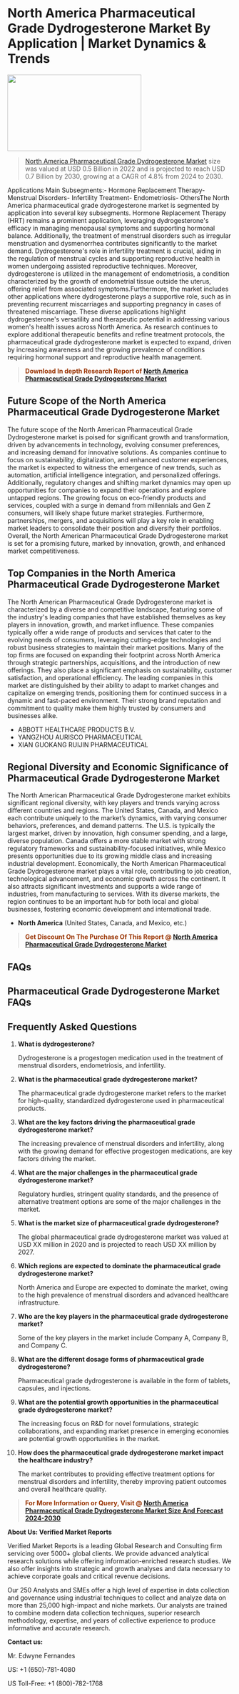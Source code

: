 <p><h1>North America Pharmaceutical Grade Dydrogesterone Market By Application | Market Dynamics & Trends</h1><p><img class="aligncenter size-medium wp-image-105565" src="https://ffe5etoiles.com/wp-content/uploads/2025/01/MST7-300x171.png" alt="" width="300" height="171" /></p><blockquote><p><a href="https://www.verifiedmarketreports.com/download-sample/?rid=368692&utm_source=Github-NA&utm_medium=389" target="_blank">North America Pharmaceutical Grade Dydrogesterone Market</a> size was valued at USD 0.5 Billion in 2022 and is projected to reach USD 0.7 Billion by 2030, growing at a CAGR of 4.8% from 2024 to 2030.</p></blockquote>Applications Main Subsegments:- Hormone Replacement Therapy- Menstrual Disorders- Infertility Treatment- Endometriosis- OthersThe North America pharmaceutical grade dydrogesterone market is segmented by application into several key subsegments. Hormone Replacement Therapy (HRT) remains a prominent application, leveraging dydrogesterone's efficacy in managing menopausal symptoms and supporting hormonal balance. Additionally, the treatment of menstrual disorders such as irregular menstruation and dysmenorrhea contributes significantly to the market demand. Dydrogesterone's role in infertility treatment is crucial, aiding in the regulation of menstrual cycles and supporting reproductive health in women undergoing assisted reproductive techniques. Moreover, dydrogesterone is utilized in the management of endometriosis, a condition characterized by the growth of endometrial tissue outside the uterus, offering relief from associated symptoms.Furthermore, the market includes other applications where dydrogesterone plays a supportive role, such as in preventing recurrent miscarriages and supporting pregnancy in cases of threatened miscarriage. These diverse applications highlight dydrogesterone's versatility and therapeutic potential in addressing various women's health issues across North America. As research continues to explore additional therapeutic benefits and refine treatment protocols, the pharmaceutical grade dydrogesterone market is expected to expand, driven by increasing awareness and the growing prevalence of conditions requiring hormonal support and reproductive health management.</p><blockquote><p><span style="color: #993300;"><strong>Download In depth Research Report of <a href="https://www.verifiedmarketreports.com/download-sample/?rid=368692&utm_source=Github-NA&utm_medium=389">North America Pharmaceutical Grade Dydrogesterone Market</a></strong></span></p></blockquote><h2>Future Scope of the North America Pharmaceutical Grade Dydrogesterone Market</h2><p>The future scope of the North American Pharmaceutical Grade Dydrogesterone market is poised for significant growth and transformation, driven by advancements in technology, evolving consumer preferences, and increasing demand for innovative solutions. As companies continue to focus on sustainability, digitalization, and enhanced customer experiences, the market is expected to witness the emergence of new trends, such as automation, artificial intelligence integration, and personalized offerings. Additionally, regulatory changes and shifting market dynamics may open up opportunities for companies to expand their operations and explore untapped regions. The growing focus on eco-friendly products and services, coupled with a surge in demand from millennials and Gen Z consumers, will likely shape future market strategies. Furthermore, partnerships, mergers, and acquisitions will play a key role in enabling market leaders to consolidate their position and diversify their portfolios. Overall, the North American Pharmaceutical Grade Dydrogesterone market is set for a promising future, marked by innovation, growth, and enhanced market competitiveness.</p><h2>Top Companies in the North America Pharmaceutical Grade Dydrogesterone Market</h2><p>The North American Pharmaceutical Grade Dydrogesterone market is characterized by a diverse and competitive landscape, featuring some of the industry's leading companies that have established themselves as key players in innovation, growth, and market influence. These companies typically offer a wide range of products and services that cater to the evolving needs of consumers, leveraging cutting-edge technologies and robust business strategies to maintain their market positions. Many of the top firms are focused on expanding their footprint across North America through strategic partnerships, acquisitions, and the introduction of new offerings. They also place a significant emphasis on sustainability, customer satisfaction, and operational efficiency. The leading companies in this market are distinguished by their ability to adapt to market changes and capitalize on emerging trends, positioning them for continued success in a dynamic and fast-paced environment. Their strong brand reputation and commitment to quality make them highly trusted by consumers and businesses alike.</p><p><ul><li>ABBOTT HEALTHCARE PRODUCTS B.V. </li><li> YANGZHOU AURISCO PHARMACEUTICAL </li><li> XIAN GUOKANG RUIJIN PHARMACEUTICAL</li></ul></p><h2>Regional Diversity and Economic Significance of Pharmaceutical Grade Dydrogesterone Market</h2><p>The North American Pharmaceutical Grade Dydrogesterone market exhibits significant regional diversity, with key players and trends varying across different countries and regions. The United States, Canada, and Mexico each contribute uniquely to the market’s dynamics, with varying consumer behaviors, preferences, and demand patterns. The U.S. is typically the largest market, driven by innovation, high consumer spending, and a large, diverse population. Canada offers a more stable market with strong regulatory frameworks and sustainability-focused initiatives, while Mexico presents opportunities due to its growing middle class and increasing industrial development. Economically, the North American Pharmaceutical Grade Dydrogesterone market plays a vital role, contributing to job creation, technological advancement, and economic growth across the continent. It also attracts significant investments and supports a wide range of industries, from manufacturing to services. With its diverse markets, the region continues to be an important hub for both local and global businesses, fostering economic development and international trade.</p><ul> <li><strong>North America</strong> (United States, Canada, and Mexico, etc.)</li></ul><blockquote><p><span style="color: #993300;"><strong>Get Discount On The Purchase Of This Report @ <a href="https://www.verifiedmarketreports.com/ask-for-discount/?rid=368692&utm_source=Github-NA&utm_medium=389">North America Pharmaceutical Grade Dydrogesterone Market</a></strong></span></p></blockquote><h2>FAQs</h2><p><h2>Pharmaceutical Grade Dydrogesterone Market FAQs</h1><h2>Frequently Asked Questions</h2><ol> <li> <strong>What is dydrogesterone?</div><div></strong> <p>Dydrogesterone is a progestogen medication used in the treatment of menstrual disorders, endometriosis, and infertility.</p> </li> <li> <strong>What is the pharmaceutical grade dydrogesterone market?</div><div></strong> <p>The pharmaceutical grade dydrogesterone market refers to the market for high-quality, standardized dydrogesterone used in pharmaceutical products.</p> </li> <li> <strong>What are the key factors driving the pharmaceutical grade dydrogesterone market?</div><div></strong> <p>The increasing prevalence of menstrual disorders and infertility, along with the growing demand for effective progestogen medications, are key factors driving the market.</p> </li> <li> <strong>What are the major challenges in the pharmaceutical grade dydrogesterone market?</div><div></strong> <p>Regulatory hurdles, stringent quality standards, and the presence of alternative treatment options are some of the major challenges in the market.</p> </li> <li> <strong>What is the market size of pharmaceutical grade dydrogesterone?</div><div></strong> <p>The global pharmaceutical grade dydrogesterone market was valued at USD XX million in 2020 and is projected to reach USD XX million by 2027.</p> </li> <li> <strong>Which regions are expected to dominate the pharmaceutical grade dydrogesterone market?</div><div></strong> <p>North America and Europe are expected to dominate the market, owing to the high prevalence of menstrual disorders and advanced healthcare infrastructure.</p> </li> <li> <strong>Who are the key players in the pharmaceutical grade dydrogesterone market?</div><div></strong> <p>Some of the key players in the market include Company A, Company B, and Company C.</p> </li> <li> <strong>What are the different dosage forms of pharmaceutical grade dydrogesterone?</div><div></strong> <p>Pharmaceutical grade dydrogesterone is available in the form of tablets, capsules, and injections.</p> </li> <li> <strong>What are the potential growth opportunities in the pharmaceutical grade dydrogesterone market?</div><div></strong> <p>The increasing focus on R&D for novel formulations, strategic collaborations, and expanding market presence in emerging economies are potential growth opportunities in the market.</p> </li> <li> <strong>How does the pharmaceutical grade dydrogesterone market impact the healthcare industry?</div><div></strong> <p>The market contributes to providing effective treatment options for menstrual disorders and infertility, thereby improving patient outcomes and overall healthcare quality.</p> </li></ol></body></html></p><blockquote><p><span style="color: #993300;"><strong>For More Information or Query, Visit @ <a href="https://www.verifiedmarketreports.com/product/pharmaceutical-grade-dydrogesterone-market/">North America Pharmaceutical Grade Dydrogesterone Market Size And Forecast 2024-2030</a></strong></span></p></blockquote><p><strong>About Us: Verified Market Reports</strong></p><p>Verified Market Reports is a leading Global Research and Consulting firm servicing over 5000+ global clients. We provide advanced analytical research solutions while offering information-enriched research studies. We also offer insights into strategic and growth analyses and data necessary to achieve corporate goals and critical revenue decisions.</p><p>Our 250 Analysts and SMEs offer a high level of expertise in data collection and governance using industrial techniques to collect and analyze data on more than 25,000 high-impact and niche markets. Our analysts are trained to combine modern data collection techniques, superior research methodology, expertise, and years of collective experience to produce informative and accurate research.</p><p><strong>Contact us:</strong></p><p>Mr. Edwyne Fernandes</p><p>US: +1 (650)-781-4080</p><p>US Toll-Free: +1 (800)-782-1768</p>
